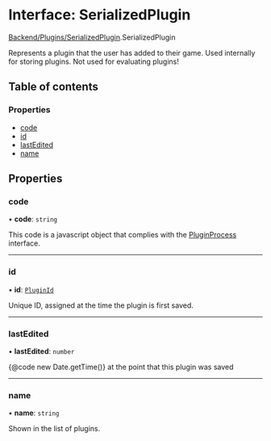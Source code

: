 # Interface: SerializedPlugin

[Backend/Plugins/SerializedPlugin](../modules/Backend_Plugins_SerializedPlugin.md).SerializedPlugin

Represents a plugin that the user has added to their game. Used
internally for storing plugins. Not used for evaluating plugins!

## Table of contents

### Properties

- [code](Backend_Plugins_SerializedPlugin.SerializedPlugin.md#code)
- [id](Backend_Plugins_SerializedPlugin.SerializedPlugin.md#id)
- [lastEdited](Backend_Plugins_SerializedPlugin.SerializedPlugin.md#lastedited)
- [name](Backend_Plugins_SerializedPlugin.SerializedPlugin.md#name)

## Properties

### code

• **code**: `string`

This code is a javascript object that complies with the
[PluginProcess](Backend_Plugins_PluginProcess.PluginProcess.md) interface.

---

### id

• **id**: [`PluginId`](../modules/Backend_Plugins_SerializedPlugin.md#pluginid)

Unique ID, assigned at the time the plugin is first saved.

---

### lastEdited

• **lastEdited**: `number`

{@code new Date.getTime()} at the point that this plugin was saved

---

### name

• **name**: `string`

Shown in the list of plugins.
